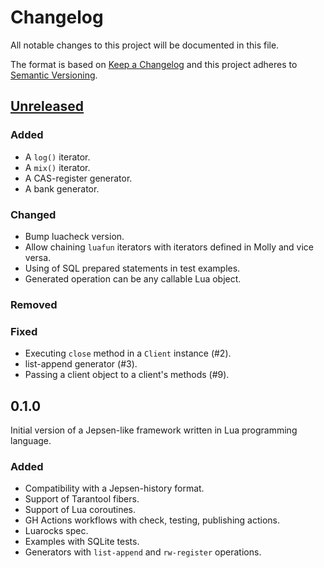 # Changelog

All notable changes to this project will be documented in this file.

The format is based on [Keep a Changelog](https://keepachangelog.com/en/1.0.0/)
and this project adheres to [Semantic Versioning](https://semver.org/spec/v2.0.0.html).

## [Unreleased]

### Added

- A `log()` iterator.
- A `mix()` iterator.
- A CAS-register generator.
- A bank generator.

### Changed

- Bump luacheck version.
- Allow chaining `luafun` iterators with iterators defined in Molly and vice versa.
- Using of SQL prepared statements in test examples.
- Generated operation can be any callable Lua object.

### Removed

### Fixed

- Executing `close` method in a `Client` instance (#2).
- list-append generator (#3).
- Passing a client object to a client's methods (#9).

[Unreleased]: https://github.com/ligurio/molly/compare/0.1.0...HEAD

## 0.1.0

Initial version of a Jepsen-like framework written in Lua programming language.

### Added

- Compatibility with a Jepsen-history format.
- Support of Tarantool fibers.
- Support of Lua coroutines.
- GH Actions workflows with check, testing, publishing actions.
- Luarocks spec.
- Examples with SQLite tests.
- Generators with `list-append` and `rw-register` operations.
